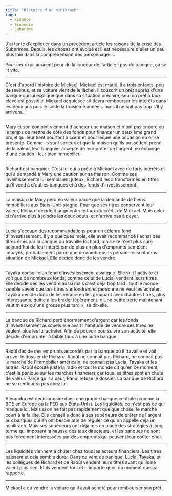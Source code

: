 ```yaml
---
title: "Histoire d'un minikrach"
tags:
  - Finance
  - Économie
  - Subprime
---
```


J'ai tenté d'expliquer dans un précédent article les raisons de la crise des
Subprimes. Depuis, les choses ont évolué et il est nécessaire d'aller un peu
plus loin dans la compréhension des personnages…

Pour ceux qui auraient peur de la longeur de l'article&nbsp;: pas de panique, ça
se lit vite.

---

C'est d'abord l'histoire de Mickael. Mickael est marié. Il a trois enfants, peu
de revenus, et sa voiture vient de le lâcher. Il souscrit un prêt auprès d'une
banque qui lui explique que dans sa situation précaire, seul un prêt à taux
élevé est possible. Mickael acquiesce&nbsp;: il devra rembourser les intérêts
dans les deux ans puis le solde la troisième année… mais il ne sait pas trop
s'il y arrivera…

---

Mary et son conjoint viennent d'acheter une maison et n'ont pas encore eu le
temps de mettre de côté des fonds pour financer un deuxième grand projet qui
leur tient pourtant à cœur et pour lequel une occasion en or se présente. Comme
ils sont sérieux et que la maison qu'ils possèdent prend de la valeur, leur
banquier accepte de leur prêter de l'argent, en échange d'une caution&nbsp;:
leur bien immobilier.

---

Richard est banquier. C'est lui qui a prêté à Mickael avec de forts intérêts et
qui a demandé à Mary une caution sur sa maison. Comme ses investissements lui
semblaient juteux, Richard les a transformés en titres qu'il vend à d'autres
banques et à des fonds d'investissement.

---

La maison de Mary perd en valeur parce que la demande de biens immobiliers aux
États-Unis stagne. Pour que ses titres conservent leur valeur, Richard décide
d'augmenter le taux du crédit de Mickael. Mais celui-ci n'arrive plus à joindre
les deux bouts, et n'arrive pas à payer.

---

Lucia s'occupe des recommandations pour un célèbre fond d'investissement. Il y a
quelques mois, elle avait recommandé l'achat des titres émis par la banque où
travaille Richard, mais elle n'est plus sûre aujourd'hui de leur intérêt car de
plus en plus d'emprunts semblent impayés, probablement parce que de nombreuses
personnes sont dans situation de Mickael. Elle décide donc de les vendre.

---

Tayaka conseille un fond d'investissement asiatique. Elle suit l'activité et
voit que de nombreux fonds, comme celui de Lucia, vendent leurs titres. Elle
décide des les vendre aussi mais c'est déjà trop tard&nbsp;: tout le monde
semble savoir que ces titres s'effondrent et personne ne veut les acheter.
Tayaka décide donc de les vendre en les groupant avec d'autres titres, plus
intéressants, quitte à les brader légèrement. «&nbsp;Une petite perte maintenant
vaut mieux qu'une grosse plus tard&nbsp;», se dit-elle.

---

La banque de Richard perd énormément d'argent car les fonds d'investissement
auxquels elle avait l'habitude de vendre ses titres ne veulent plus les lui
acheter. Afin de pouvoir poursuivre son activité, elle décide d'emprunter à
faible taux à une autre banque.

---

Raoûl décide des emprunts accordés par la banque où il travaille et voit arriver
le dossier de Richard. Raoûl ne connait pas Richard, ne connait pas le marché de
l'immobilier américain, ne connait pas Lucia, Tayaka et les autres. Raoûl écoute
juste la radio et tout le monde dit qu'en ce moment, c'est la panique sur les
marchés financiers car tous les titres sont en chute de valeur. Parce qu'il a
peur, Raoûl refuse le dossier. La banque de Richard ne se renflouera pas chez
lui.

---

Alerandra est décisionnaire dans une grande banque centrale (comme la BCE en
Europe ou la FED aux États-Unis). Les liquidités, ce n'est pas ce qui manque
ici. Mais si on ne fait pas rapidement quelque chose, le marché court à la
faillite. Elle conseille donc à ses supérieurs de prêter de l'argent aux banques
qui en ont besoin afin de réguler ce qu'on appelle déjà un minikrach. Mais ses
supérieurs ont déjà mis en place des stratégies à long terme qui imposent la
hausse des taux directeurs, et les banques ne sont pas forcément intéressées par
des emprunts qui peuvent leur coûter cher.

---

Les liquidités viennent à chuter chez tous les acteurs financiers. Les titres
baissent et cela semble durer. Dans ce vent de panique, Lucia, Tayaka, et les
collègues de Richard et de Raoûl vendent leurs titres avant qu'ils ne valent
plus rien. Et ils vendent tout et n'importe quoi, du moment que ça rapporte.

---

Mickael a du vendre la voiture qu'il avait acheté pour rembourser son prêt.
